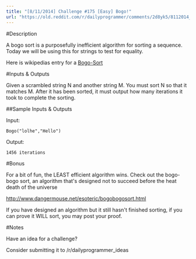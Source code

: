 ```yaml
---
title: "[8/11/2014] Challenge #175 [Easy] Bogo!"
url: "https://old.reddit.com/r/dailyprogrammer/comments/2d8yk5/8112014_challenge_175_easy_bogo/"
---
```


#Description

A bogo sort is a purposefully inefficient algorithm for sorting a sequence. Today we will be using this for strings to test for equality.

Here is wikipedias entry for a [Bogo-Sort](http://en.wikipedia.org/wiki/Bogo-sort)

#Inputs & Outputs

Given a scrambled string N and another string M. You must sort N so that it matches M. After it has been sorted, it must output how many iterations  it took to complete the sorting.

##Sample Inputs & Outputs

Input:

    Bogo("lolhe","Hello")

Output:

    1456 iterations

#Bonus

For a bit of fun, the LEAST efficient algorithm wins. Check out the bogo-bogo sort, an algorithm that's designed not to succeed before the heat death of the universe

http://www.dangermouse.net/esoteric/bogobogosort.html


If you have designed an algorithm but it still hasn't finished sorting, if you can prove it WILL sort, you may post your proof.

#Notes

Have an idea for a challenge? 

Consider submitting it to /r/dailyprogrammer_ideas

